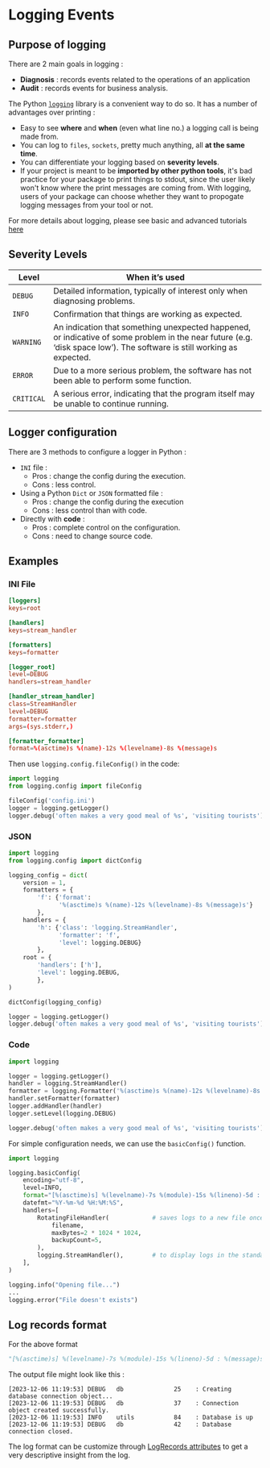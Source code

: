 # Logging Events

## Purpose of logging

There are 2 main goals in logging :

- **Diagnosis** : records events related to the operations of an application
- **Audit** : records events for business analysis.

The Python [`logging`](https://docs.python.org/3/library/logging.ht) library is a convenient way to do so. It has a number of advantages over printing :

- Easy to see **where** and **when** (even what line no.) a logging call is being made from.
- You can log to `files`, `sockets`, pretty much anything, all **at the same time**.
- You can differentiate your logging based on **severity levels**.
- If your project is meant to be **imported by other python tools**, it's bad practice for your package to print things to stdout, since the user likely won't know where the print messages are coming from. With logging, users of your package can choose whether they want to propogate logging messages from your tool or not.

For more details about logging, please see basic and advanced tutorials [here](https://docs.python.org/3/howto/logging.html)

## Severity Levels

| Level | When it’s used |
| --- | --- |
| `DEBUG` | Detailed information, typically of interest only when diagnosing problems. |
| `INFO` | Confirmation that things are working as expected. |
| `WARNING` | An indication that something unexpected happened, or indicative of some problem in the near future (e.g. ‘disk space low’). The software is still working as expected. |
| `ERROR` | Due to a more serious problem, the software has not been able to perform some function. |
| `CRITICAL` | A serious error, indicating that the program itself may be unable to continue running. |

## Logger configuration

There are 3 methods to configure a logger in Python :

- `INI` file :
    - Pros : change the config during the execution.
    - Cons : less control.
- Using a Python `Dict` or `JSON` formatted file :
    - Pros : change the config during the execution 
    - Cons : less control than with code.
- Directly with **code** : 
    - Pros : complete control on the configuration.
    - Cons : need to change source code.

## Examples

### INI File

```toml title="config.ini"
[loggers]
keys=root

[handlers]
keys=stream_handler

[formatters]
keys=formatter

[logger_root]
level=DEBUG
handlers=stream_handler

[handler_stream_handler]
class=StreamHandler
level=DEBUG
formatter=formatter
args=(sys.stderr,)

[formatter_formatter]
format=%(asctime)s %(name)-12s %(levelname)-8s %(message)s
```

Then use `logging.config.fileConfig()` in the code:

```python title="app.py"
import logging
from logging.config import fileConfig

fileConfig('config.ini')
logger = logging.getLogger()
logger.debug('often makes a very good meal of %s', 'visiting tourists')
```

### JSON

```python title="app.py"
import logging
from logging.config import dictConfig

logging_config = dict(
    version = 1,
    formatters = {
        'f': {'format':
              '%(asctime)s %(name)-12s %(levelname)-8s %(message)s'}
        },
    handlers = {
        'h': {'class': 'logging.StreamHandler',
              'formatter': 'f',
              'level': logging.DEBUG}
        },
    root = {
        'handlers': ['h'],
        'level': logging.DEBUG,
        },
)

dictConfig(logging_config)

logger = logging.getLogger()
logger.debug('often makes a very good meal of %s', 'visiting tourists')
```

### Code

```python title="app.py"
import logging

logger = logging.getLogger()
handler = logging.StreamHandler()
formatter = logging.Formatter('%(asctime)s %(name)-12s %(levelname)-8s %(message)s')
handler.setFormatter(formatter)
logger.addHandler(handler)
logger.setLevel(logging.DEBUG)

logger.debug('often makes a very good meal of %s', 'visiting tourists')
```

For simple configuration needs, we can use the `basicConfig()` function.

```python title="app.py"
import logging

logging.basicConfig(
    encoding="utf-8",
    level=INFO,
    format="[%(asctime)s] %(levelname)-7s %(module)-15s %(lineno)-5d : %(message)s",
    datefmt="%Y-%m-%d %H:%M:%S",
    handlers=[
        RotatingFileHandler(            # saves logs to a new file once the size of the current logfile reach the maxBytes size
            filename,
            maxBytes=2 * 1024 * 1024,
            backupCount=5,
        ),
        logging.StreamHandler(),        # to display logs in the standard output (terminal)
    ],
)

logging.info("Opening file...")
...
logging.error("File doesn't exists")
```

## Log records format

For the above format

```python
"[%(asctime)s] %(levelname)-7s %(module)-15s %(lineno)-5d : %(message)s" 
```

The output file might look like this :

```log title="app.log"
[2023-12-06 11:19:53] DEBUG   db              25    : Creating database connection object...
[2023-12-06 11:19:53] DEBUG   db              37    : Connection object created successfully.
[2023-12-06 11:19:53] INFO    utils           84    : Database is up
[2023-12-06 11:19:53] DEBUG   db              42    : Database connection closed.
```

The log format can be customize through [LogRecords attributes](https://docs.python.org/3/library/logging.html#logrecord-attributes) to get a very descriptive insight from the log.
